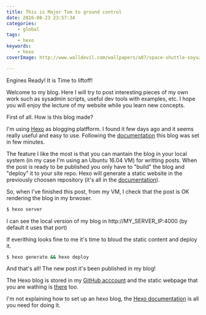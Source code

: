 ```yaml
---
title: This is Major Tom to ground control
date: 2016-08-23 23:57:34
categories:
    - global
tags:
    - hexo
keywords:
    - hexo
coverImage: http://www.walldevil.com/wallpapers/a87/space-shuttle-soyuz-wallpaper-astronomy-nasa-outer-wallpapers.jpg

---
```

Engines Ready! It is Time to liftoff!

Welcome to my blog. Here I will try to post interesting pieces of my own work such as sysadmin scripts, useful dev tools with examples, etc. I hope you will enjoy the lecture of my website while you learn new concepts.

First of all. How is this blog made?

I'm using [Hexo](https://hexo.io/) as blogging platfform. I found it few days ago and it seems really useful and easy to use. Following the [documentation](https://hexo.io/docs/) this blog was set in few minutes.

The feature I like the most is that you can mantain the blog in your local system (in my case I'm using an Ubuntu 16.04 VM) for writting posts. When the post is ready to be published you only have to "build" the blog and "deploy" it to your site repo. Hexo will generate a static website in the previously choosen repository (it's all in the [documentation](https://hexo.io/docs/)).

So, when I've finished this post, from my VM, I check that the post is OK rendering the blog in my brwoser.

``` bash
$ hexo server
```

I can see the local version of my blog in http://MY_SERVER_IP:4000 (by default it uses that port)

If everithing looks fine to me it's time to bloud the static content and deploy it.

``` bash
$ hexo generate && hexo deploy
```

And that's all! The new post it's been published in my blog!

The Hexo blog is stored in my [GitHub acccount](https://github.com/a-castellano/hexo_blog) and the static webpage that you are wathing is [there](https://github.com/a-castellano/a-castellano.github.io) too.

I'm not explaining how to set up an hexo blog, the [Hexo documentation](https://hexo.io/docs/) is all you need for doing it.
